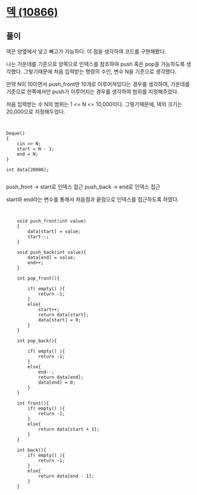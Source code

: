 # [덱 (10866)](https://www.acmicpc.net/problem/10866)

## 풀이
덱은 양옆에서 넣고 빼고가 가능하다. 이 점을 생각하여 코드를 구현해봤다.

나는 가운데를 기준으로 양쪽으로 인덱스를 참조하여 push 혹은 pop을 가능하도록 생각했다.
그렇기때문에 처음 입력받는 명령의 수인, 변수 N을 기준으로 생각했다.

만약 N이 10이면서 push_front만 10개로 이루어져있다는 경우를 생각하여,
가운데를 기준으로 한쪽에서만 push가 이루어지는 경우를 생각하여 범위를 지정해주었다.

처음 입력받는 수 N의 범위는 1 <= N <= 10,000이다.
그렇기때문에, 덱의 크기는 20,000으로 지정해두었다.

<pre><code>

Deque()
{
    cin >> N;
    start = N - 1;
    end = N;
}

int data[20000];

</code></pre>

push_front -> start로 인덱스 접근
push_back -> end로 인덱스 접근

start와 end라는 변수를 통해서 처음점과 끝점으로 인덱스를 접근하도록 하였다.

<pre><code>

    void push_front(int value)
    {
        data[start] = value;
        start--;
    }

    void push_back(int value){
        data[end] = value;
        end++;
    }

    int pop_front(){

        if( empty() ){
            return -1;
        }
        else{
            start++;
            return data[start];
            data[start] = 0;
        }
    }

    int pop_back(){

        if( empty() ){
            return -1;
        }
        else{
            end--;
            return data[end];
            data[end] = 0;
        }
    }

    int front(){
        if( empty() ){
            return -1;
        }
        else{
            return data[start + 1];
        }
    }

    int back(){
        if( empty() ){
            return -1;
        }
        else{
            return data[end - 1];
        }
    }

</code></pre>
